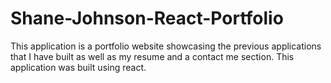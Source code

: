 # Shane-Johnson-React-Portfolio
This application is a portfolio website showcasing the previous applications that I have built as well as my resume and a contact me section. This application was built using react.
